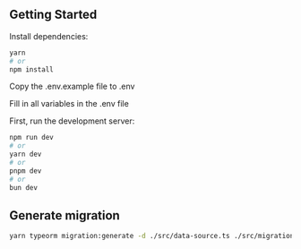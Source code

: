 ## Getting Started

Install dependencies:

```bash
yarn
# or
npm install
```

Copy the .env.example file to .env

Fill in all variables in the .env file

First, run the development server:

```bash
npm run dev
# or
yarn dev
# or
pnpm dev
# or
bun dev
```

## Generate migration

```bash
yarn typeorm migration:generate -d ./src/data-source.ts ./src/migrations/{{NAME_OF_MIGRATION}}
```
